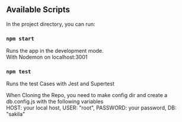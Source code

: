 ## Available Scripts

In the project directory, you can run:

### `npm start`

Runs the app in the development mode.\
With Nodemon on localhost:3001

### `npm test`

Runs the test Cases with Jest and Supertest

When Cloning the Repo, you need to make config dir and create a db.config.js with the following variables \
HOST: your local host,
USER: "root",
PASSWORD: your password,
DB: "sakila" 